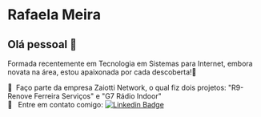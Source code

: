 # Rafaela Meira

## Olá pessoal 👋
Formada recentemente em Tecnologia em Sistemas para Internet, embora novata na área, estou apaixonada por cada descoberta!:blue_heart:

 :rocket:  &nbsp;Faço parte da empresa Zaiotti Network, o qual fiz dois projetos: "R9-Renove Ferreira Serviços" e "G7 Rádio Indoor"
 <br/> :email: &nbsp; Entre em contato comigo: [![Linkedin Badge](https://img.shields.io/badge/-RafaelaMeira-blue?style=flat-square&logo=Linkedin&logoColor=white&link=https://br.linkedin.com/in/rafaela-meira-331477115)](https://br.linkedin.com/in/rafaela-meira-331477115/)
